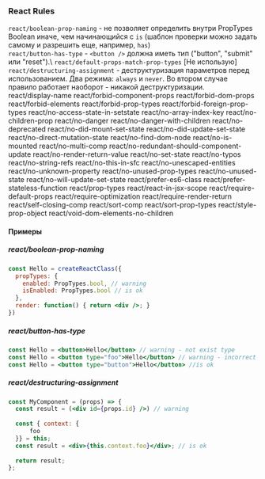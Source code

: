 ### React Rules

`react/boolean-prop-naming` - не позволяет определить внутри PropTypes Boolean иначе, чем начинающийся с `is` (шаблон
проверки можно задать самому и разрешить еще, например, `has`)\
`react/button-has-type` - `<button />` должна иметь тип ("button", "submit" или "reset").\ 
`react/default-props-match-prop-types` [Не использую]\
`react/destructuring-assignment` - деструктуризация параметров перед использованием. Два режима: `always` и `never`. Во
втором случае правило работает наоборот - никакой деструктуризации.\
react/display-name
react/forbid-component-props
react/forbid-dom-props
react/forbid-elements
react/forbid-prop-types
react/forbid-foreign-prop-types
react/no-access-state-in-setstate
react/no-array-index-key
react/no-children-prop
react/no-danger
react/no-danger-with-children
react/no-deprecated
react/no-did-mount-set-state
react/no-did-update-set-state
react/no-direct-mutation-state
react/no-find-dom-node
react/no-is-mounted
react/no-multi-comp
react/no-redundant-should-component-update
react/no-render-return-value
react/no-set-state
react/no-typos
react/no-string-refs
react/no-this-in-sfc
react/no-unescaped-entities
react/no-unknown-property
react/no-unused-prop-types
react/no-unused-state
react/no-will-update-set-state
react/prefer-es6-class
react/prefer-stateless-function
react/prop-types
react/react-in-jsx-scope
react/require-default-props
react/require-optimization
react/require-render-return
react/self-closing-comp
react/sort-comp
react/sort-prop-types
react/style-prop-object
react/void-dom-elements-no-children

#### Примеры
##### react/boolean-prop-naming
```jsx harmony
const Hello = createReactClass({
  propTypes: {
    enabled: PropTypes.bool, // warning
    isEnabled: PropTypes.bool // is ok
  },
  render: function() { return <div />; }
})
```

##### react/button-has-type
```jsx harmony
const Hello = <button>Hello</button> // warning - not exist type
const Hello = <button type="foo">Hello</button> // warning - incorrect type
const Hello = <button type="button">Hello</button> //is ok
```

##### react/destructuring-assignment
```jsx harmony
const MyComponent = (props) => {
  const result = (<div id={props.id} />) // warning
  
  const { context: {
      foo
  }} = this;
  const result = <div>{this.context.foo}</div>; // is ok
  
  return result;
};
```